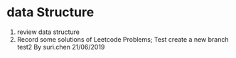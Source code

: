 # data Structure
1. review data structure
2. Record some solutions of Leetcode Problems;
Test create a new branch
test2
By suri.chen
21/06/2019
